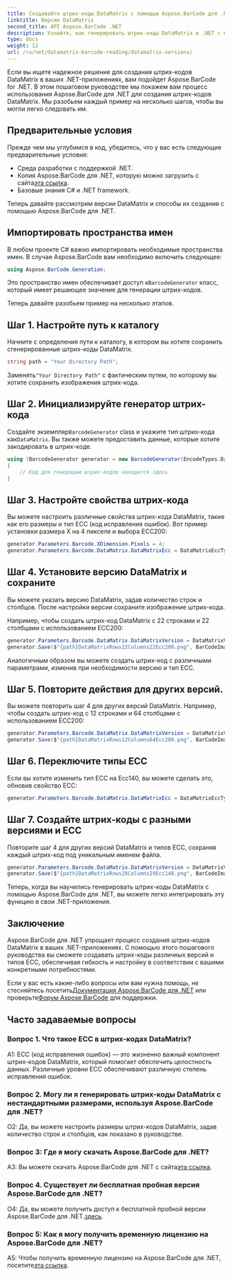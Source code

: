 ```yaml
---
title: Создавайте штрих-коды DataMatrix с помощью Aspose.BarCode для .NET
linktitle: Версии DataMatrix
second_title: API Aspose.BarCode .NET
description: Узнайте, как генерировать штрих-коды DataMatrix в .NET с помощью Aspose.BarCode для .NET. Пользовательские размеры, поддержка ECC и многое другое.
type: docs
weight: 12
url: /ru/net/datamatrix-barcode-reading/datamatrix-versions/
---
```

Если вы ищете надежное решение для создания штрих-кодов DataMatrix в ваших .NET-приложениях, вам подойдет Aspose.BarCode for .NET. В этом пошаговом руководстве мы покажем вам процесс использования Aspose.BarCode для .NET для создания штрих-кодов DataMatrix. Мы разобьем каждый пример на несколько шагов, чтобы вы могли легко следовать им.

## Предварительные условия

Прежде чем мы углубимся в код, убедитесь, что у вас есть следующие предварительные условия:
- Среда разработки с поддержкой .NET.
-  Копия Aspose.BarCode для .NET, которую можно загрузить с сайта[эта ссылка](https://releases.aspose.com/barcode/net/).
- Базовые знания C# и .NET framework.

Теперь давайте рассмотрим версии DataMatrix и способы их создания с помощью Aspose.BarCode для .NET.

## Импортировать пространства имен

В любом проекте C# важно импортировать необходимые пространства имен. В случае Aspose.BarCode вам необходимо включить следующее:

```csharp
using Aspose.BarCode.Generation;
```

 Это пространство имен обеспечивает доступ к`BarcodeGenerator` класс, который имеет решающее значение для генерации штрих-кодов.

Теперь давайте разобьем пример на несколько этапов.

## Шаг 1. Настройте путь к каталогу

Начните с определения пути к каталогу, в котором вы хотите сохранить сгенерированные штрих-коды DataMatrix.

```csharp
string path = "Your Directory Path";
```

 Заменять`"Your Directory Path"` с фактическим путем, по которому вы хотите сохранить изображения штрих-кода.

## Шаг 2. Инициализируйте генератор штрих-кода

 Создайте экземпляр`BarcodeGenerator` class и укажите тип штрих-кода как`DataMatrix`. Вы также можете предоставить данные, которые хотите закодировать в штрих-коде.

```csharp
using (BarcodeGenerator generator = new BarcodeGenerator(EncodeTypes.DataMatrix, "Åspóse.Barcóde©"))
{
    // Код для генерации штрих-кодов находится здесь
}
```

## Шаг 3. Настройте свойства штрих-кода

Вы можете настроить различные свойства штрих-кода DataMatrix, такие как его размеры и тип ECC (код исправления ошибок). Вот пример установки размера X на 4 пикселя и выбора ECC200:

```csharp
generator.Parameters.Barcode.XDimension.Pixels = 4;
generator.Parameters.Barcode.DataMatrix.DataMatrixEcc = DataMatrixEccType.Ecc200;
```

## Шаг 4. Установите версию DataMatrix и сохраните

Вы можете указать версию DataMatrix, задав количество строк и столбцов. После настройки версии сохраните изображение штрих-кода.

Например, чтобы создать штрих-код DataMatrix с 22 строками и 22 столбцами с использованием ECC200:

```csharp
generator.Parameters.Barcode.DataMatrix.DataMatrixVersion = DataMatrixVersion.ECC200_22x22;
generator.Save($"{path}DataMatrixRows22Columns22Ecc200.png", BarCodeImageFormat.Png);
```

Аналогичным образом вы можете создать штрих-код с различными параметрами, изменив при необходимости версию и тип ECC.

## Шаг 5. Повторите действия для других версий.

Вы можете повторить шаг 4 для других версий DataMatrix. Например, чтобы создать штрих-код с 12 строками и 64 столбцами с использованием ECC200:

```csharp
generator.Parameters.Barcode.DataMatrix.DataMatrixVersion = DataMatrixVersion.DMRE_12x64;
generator.Save($"{path}DataMatrixRows12Columns64Ecc200.png", BarCodeImageFormat.Png);
```

## Шаг 6. Переключите типы ECC

Если вы хотите изменить тип ECC на Ecc140, вы можете сделать это, обновив свойство ECC:

```csharp
generator.Parameters.Barcode.DataMatrix.DataMatrixEcc = DataMatrixEccType.Ecc140;
```

## Шаг 7. Создайте штрих-коды с разными версиями и ECC

Повторите шаг 4 для других версий DataMatrix и типов ECC, сохраняя каждый штрих-код под уникальным именем файла.

```csharp
generator.Parameters.Barcode.DataMatrix.DataMatrixVersion = DataMatrixVersion.ECC000_140_29x29;
generator.Save($"{path}DataMatrixRows29Columns29Ecc140.png", BarCodeImageFormat.Png);
```

Теперь, когда вы научились генерировать штрих-коды DataMatrix с помощью Aspose.BarCode для .NET, вы можете легко интегрировать эту функцию в свои .NET-приложения.

## Заключение

Aspose.BarCode для .NET упрощает процесс создания штрих-кодов DataMatrix в ваших .NET-приложениях. С помощью этого пошагового руководства вы сможете создавать штрих-коды различных версий и типов ECC, обеспечивая гибкость и настройку в соответствии с вашими конкретными потребностями.

 Если у вас есть какие-либо вопросы или вам нужна помощь, не стесняйтесь посетить[Документация Aspose.BarCode для .NET](https://reference.aspose.com/barcode/net/) или проверьте[Форум Aspose.BarCode](https://forum.aspose.com/c/barcode/13) для поддержки.

## Часто задаваемые вопросы

### Вопрос 1. Что такое ECC в штрих-кодах DataMatrix?

A1: ECC (код исправления ошибок) — это жизненно важный компонент штрих-кодов DataMatrix, который помогает обеспечить целостность данных. Различные уровни ECC обеспечивают различную степень исправления ошибок.

### Вопрос 2. Могу ли я генерировать штрих-коды DataMatrix с нестандартными размерами, используя Aspose.BarCode для .NET?

О2: Да, вы можете настроить размеры штрих-кодов DataMatrix, задав количество строк и столбцов, как показано в руководстве.

### Вопрос 3: Где я могу скачать Aspose.BarCode для .NET?

 A3: Вы можете скачать Aspose.BarCode для .NET с сайта[эта ссылка](https://releases.aspose.com/barcode/net/).

### Вопрос 4. Существует ли бесплатная пробная версия Aspose.BarCode для .NET?

 О4: Да, вы можете получить доступ к бесплатной пробной версии Aspose.BarCode для .NET.[здесь](https://releases.aspose.com/).

### Вопрос 5: Как я могу получить временную лицензию на Aspose.BarCode для .NET?

 A5: Чтобы получить временную лицензию на Aspose.BarCode для .NET, посетите[эта ссылка](https://purchase.aspose.com/temporary-license/).